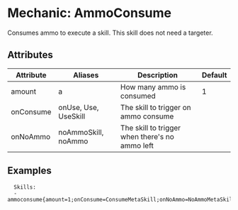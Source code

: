 Mechanic: AmmoConsume
================

Consumes ammo to execute a skill. This skill does not need a targeter.

Attributes
----------

| Attribute | Aliases      | Description                           | Default |
|-----------|--------------|---------------------------------------|---------|
| amount     | a | How many ammo is consumed | 1     |
| onConsume | onUse, Use, UseSkill | The skill to trigger on ammo consume | |
| onNoAmmo | noAmmoSkill, noAmmo | The skill to trigger when there's no ammo left | |

  

Examples
--------

      Skills:
      - ammoconsume{amount=1;onConsume=ConsumeMetaSkill;onNoAmmo=NoAmmoMetaSkill}